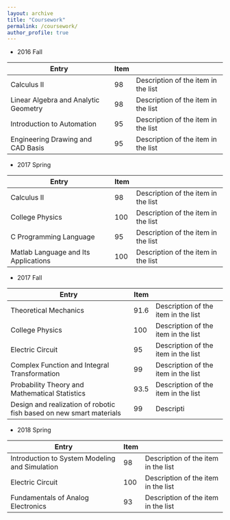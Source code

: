 ```yaml
---
layout: archive
title: "Coursework"
permalink: /coursework/
author_profile: true
---
```

* 2016 Fall

| Entry                                        | Item  |                                                              |
| --------                                     | ------| ------------------------------------------------------------ |
| Calculus II                             |  98   | Description of the item in the list                          |
| Linear Algebra and Analytic Geometry   |  98   | Description of the item in the list                          |
| Introduction to Automation     | 95   | Description of the item in the list                          |
| Engineering Drawing and CAD Basis     | 95   | Description of the item in the list                          |

* 2017 Spring

| Entry                                        | Item  |                                                              |
| --------                                     | ------| ------------------------------------------------------------ |
| Calculus II                             |  98   | Description of the item in the list                          |
| College Physics   |  100   | Description of the item in the list                          |
| C Programming Language     | 95   | Description of the item in the list                          |
| Matlab Language and Its Applications     | 100   | Description of the item in the list                          |

* 2017 Fall

| Entry                                        | Item  |                                                              |
| --------                                     | ------| ------------------------------------------------------------ |
| Theoretical Mechanics                       |  91.6   | Description of the item in the list                          |
| College Physics   |  100   | Description of the item in the list                          |
| Electric Circuit   | 95   | Description of the item in the list                          |
| Complex Function and Integral Transformation  | 99 | Description of the item in the list                          |
| Probability Theory and Mathematical Statistics| 93.5 | Description of the item in the list                          |
| Design and realization of robotic fish based on new smart materials| 99 | Descripti             |

* 2018 Spring

| Entry                                        | Item  |                                                              |
| --------                                     | ------| ------------------------------------------------------------ |
| Introduction to System Modeling and Simulation   |  98   | Description of the item in the list                     |
| Electric Circuit   |  100   | Description of the item in the list                          |
| Fundamentals of Analog Electronics   | 93   | Description of the item in the list                        |

